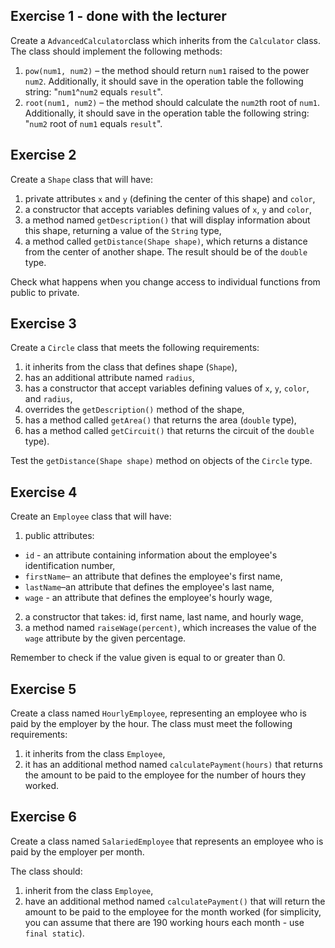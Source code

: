 ## Exercise 1 - done with the lecturer

Create a ```AdvancedCalculator```class which inherits from the ```Calculator``` class.
The class should implement the following methods:

1. ```pow(num1, num2)``` – the method should return ```num1``` raised to the power ```num2```.
Additionally, it should save in the operation table the following string: "```num1```^```num2``` equals ```result```".
2. ```root(num1, num2)``` – the method should calculate the ```num2```th root of ```num1```.
Additionally, it should save in the operation table the following string: "```num2``` root of ```num1``` equals ```result```".


## Exercise 2

Create a `Shape` class that will have:

1. private attributes `x` and `y` (defining the center of this shape) and `color`,
2. a constructor that accepts variables defining values of `x`, `y` and `color`,
3. a method named `getDescription()` that will display information about this shape, returning a value of the `String` type,
4. a method called `getDistance(Shape shape)`, which returns a distance from the center of another shape. The result should be of the `double` type.

Check what happens when you change access to individual functions from public to private.  


## Exercise 3

Create a `Circle` class that meets the following requirements:

1. it inherits from the class that defines shape (`Shape`),
2. has an additional attribute named `radius`,
3. has a constructor that accept variables defining values of `x`, `y`, `color`, and `radius`,
4. overrides the `getDescription()` method of the shape,
5. has a method called `getArea()` that returns the area (`double` type),
6. has a method called `getCircuit()` that returns the circuit of the `double` type).

Test the `getDistance(Shape shape)` method on objects of the `Circle` type.


## Exercise 4

Create an `Employee` class that will have:

1. public attributes:
 * `id` - an attribute containing information about the employee's identification number,
 * `firstName`– an attribute that defines the employee's first name,
 * `lastName`–an attribute that defines the employee's last name,
 * `wage` - an attribute that defines the employee's hourly wage,
2. a constructor that takes: id, first name, last name, and hourly wage,
3. a method named `raiseWage(percent)`, which increases the value of the `wage` attribute by the given percentage.

Remember to check if the value given is equal to or greater than 0.


## Exercise 5

Create a class named `HourlyEmployee`, representing an employee who is paid by the employer by the hour.
The class must meet the following requirements:

1. it inherits from the class `Employee`,
2. it has an additional method named `calculatePayment(hours)` that returns the amount to be paid to the employee for the number of hours they worked.


## Exercise 6

Create a class named `SalariedEmployee` that represents an employee who is paid by the employer per month.

The class should:
1. inherit from the class `Employee`,
2. have an additional method named `calculatePayment()` that will return the amount to be paid to the employee for the month worked
 (for simplicity, you can assume that there are 190 working hours each month - use `final static`).
